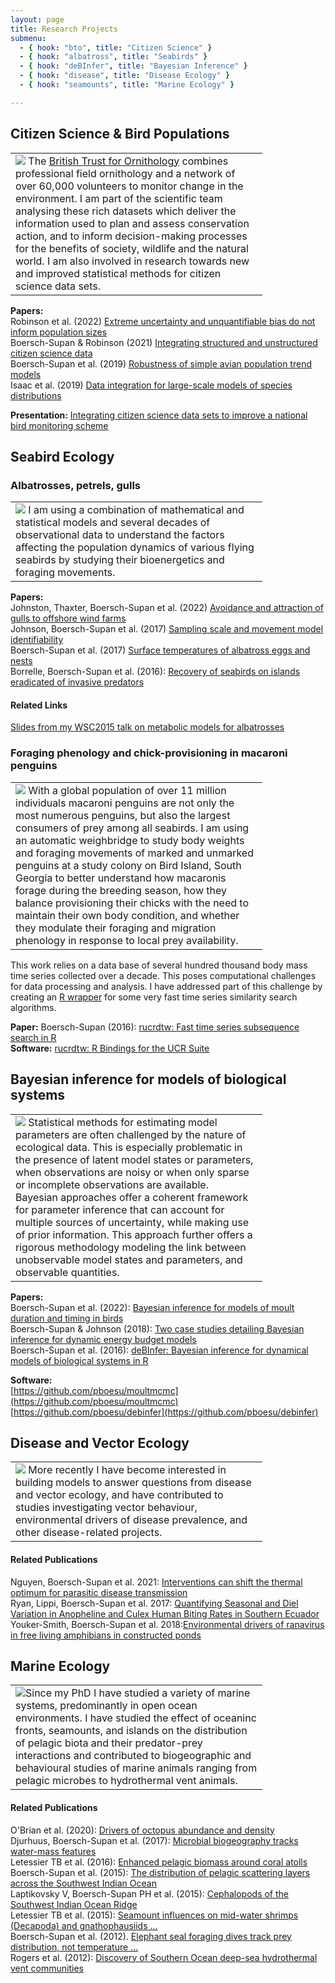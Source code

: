 ```yaml
---
layout: page
title: Research Projects
submenu:
  - { hook: "bto", title: "Citizen Science" }
  - { hook: "albatross", title: "Seabirds" }
  - { hook: "deBInfer", title: "Bayesian Inference" }
  - { hook: "disease", title: "Disease Ecology" }
  - { hook: "seamounts", title: "Marine Ecology" }

---
```


## Citizen Science & Bird Populations <a name="bto">&nbsp;</a>
<table style="width:80%"><tr><td>
<img class="img-research" src="/public/images/bt_05_16_coverage_map.png"> The <a href="http://www.bto.org">British Trust for Ornithology</a> combines professional field ornithology and a network of over 60,000 volunteers to monitor change in the environment. I am part of the scientific team analysing these rich datasets which deliver the information used to plan and assess conservation action, and to inform decision-making processes for the benefits of society, wildlife and the natural world. I am also involved in research towards new and improved statistical methods for citizen science data sets.
</td></tr></table>

**Papers:**    
Robinson et al. (2022) [Extreme uncertainty and unquantifiable bias do not inform population sizes](https://doi.org/10.1073/pnas.2113862119)    
Boersch-Supan & Robinson (2021) [Integrating structured and unstructured citizen science data](https://www.biorxiv.org/content/10.1101/2021.03.03.431294v1)    
Boersch-Supan et al. (2019) [Robustness of simple avian population trend models](https://doi.org/10.1016/j.biocon.2019.108286)<br>
Isaac et al. (2019) [Data integration for large-scale models of species distributions](https://www.cell.com/trends/ecology-evolution/fulltext/S0169-5347(19)30255-1)<br>

**Presentation:** [Integrating citizen science data sets to improve a national bird monitoring scheme](https://youtu.be/yejolG6GyPU)

## Seabird Ecology<a name="albatross">&nbsp;</a>

### Albatrosses, petrels, gulls
<table style="width:80%"><tr><td>
<img class="img-research" src="http://leah.johnson-gramacy.com/albatross/wp-content/gallery/at-sea/JC66-800px-wm-2573.jpg"> I am using a combination of mathematical and statistical models and several decades of observational data to understand the factors affecting the population dynamics of various flying seabirds by studying their bioenergetics and foraging movements. 
</td></tr></table>

**Papers:**<br> 
Johnston, Thaxter, Boersch-Supan et al. (2022) [Avoidance and attraction of gulls to offshore wind farms](https://doi.org/10.3354/meps13964)<br>
Johnson, Boersch-Supan et al. (2017) [Sampling scale and movement model identifiability](https://doi.org/10.1002/ece3.3461)<br>
Boersch-Supan et al. (2017) [Surface temperatures of albatross eggs and nests](https://doi.org/10.1080/01584197.2017.1406311)<br>
Borrelle, Boersch-Supan et al. (2016): [Recovery of seabirds on islands eradicated of invasive predators](../public/Borrelle_et_al_2016_prepress.pdf)<br>
#### Related Links
<a href="https://figshare.com/articles/Unravelling_physiological_and_ecological_determinants_of_albatross_chick_growth/1591048">Slides from my WSC2015 talk on metabolic models for albatrosses</a> 

### Foraging phenology and chick-provisioning in macaroni penguins<a name="weighbridge">&nbsp;</a>
<table style="width:80%"><tr><td>
<img class="img-research" src="/public/images/jumping_out_crop.gif"> With a global population of over 11 million individuals macaroni penguins are not only the most numerous penguins, but also the largest consumers of prey among all seabirds. I am using an automatic weighbridge to study body weights and foraging movements of marked and unmarked penguins at a study colony on Bird Island, South Georgia to better understand how macaronis forage during the breeding season, how they balance provisioning their chicks with the need to maintain their own body condition, and whether they modulate their foraging and migration phenology in response to local prey availability.
</td></tr></table>

This work relies on a data base of several hundred thousand body mass time series collected over a decade. This poses computational challenges for data processing and analysis. I have addressed part of this challenge by creating an [R wrapper](http://doi.org/10.21105/joss.00100) for some very fast time series similarity search algorithms.

**Paper:** Boersch-Supan (2016): [rucrdtw: Fast time series subsequence search in R](http://doi.org/10.21105/joss.00100)<br>
**Software:** [rucrdtw: R Bindings for the UCR Suite](https://cran.r-project.org/package=rucrdtw)


## Bayesian inference for models of biological systems<a name="deBInfer">&nbsp;</a>
<table style="width:80%"><tr><td>
<img class="img-research" src="/public/images/bayesian_inference.jpg"> Statistical methods for estimating model parameters are often challenged by the nature of ecological data. This is especially problematic in the presence of latent model states or parameters, when observations are noisy or when only sparse or incomplete observations are available.<br>
Bayesian approaches offer a coherent framework for parameter inference that can account for
multiple sources of uncertainty, while making use of prior information. This approach further
offers a rigorous methodology modeling the link between unobservable model states and
parameters, and observable quantities.
</td></tr></table>

**Papers:**    
Boersch-Supan et al. (2022): [Bayesian inference for models of moult duration and timing in birds](https://doi.org/10.48550/arXiv.2205.12120)    
Boersch-Supan & Johnson (2018): [Two case studies detailing Bayesian inference for dynamic energy budget models](https://doi.org/10.1016/j.seares.2018.07.014)<br>
Boersch-Supan et al. (2016): [deBInfer: Bayesian inference for dynamical models of biological systems in R](http://doi.org/10.1111/2041-210X.12679)    
    
**Software:**    
[https://github.com/pboesu/moultmcmc](https://github.com/pboesu/moultmcmc)    
[https://github.com/pboesu/debinfer](https://github.com/pboesu/debinfer)

## Disease and Vector Ecology<a name="disease">&nbsp;</a>

<table style="width:80%"><tr><td>
<img class="img-research" src="/public/images/Culex_sp.png">
More recently I have become interested in building models to answer questions from disease and vector ecology, and have contributed to studies investigating vector behaviour, environmental drivers of disease prevalence,  and other disease-related projects.
</td></tr></table>

#### Related Publications    
Nguyen, Boersch-Supan et al. 2021: [Interventions can shift the thermal optimum for parasitic disease transmission](https://doi.org/10.1073/pnas.2017537118)    
Ryan, Lippi, Boersch-Supan et al. 2017: [Quantifying Seasonal and Diel Variation in Anopheline and Culex Human Biting Rates in Southern Ecuador](https://doi.org/10.1101/192773)    
Youker-Smith, Boersch-Supan et al. 2018:[Environmental drivers of ranavirus in free living amphibians in constructed ponds](https://doi.org/10.1101/321299)

## Marine Ecology<a name="seamounts">&nbsp;</a>
<table style="width:80%"><tr><td>
<img class="img-research" src="http://news.bbcimg.co.uk/media/images/51453000/gif/_51453465_pic6.gif">Since my PhD I have studied a variety of marine systems, predominantly in open ocean environments. I have studied the effect of oceaninc fronts, seamounts, and islands on the distribution of pelagic biota and their predator-prey interactions and contributed to biogeographic and behavioural studies of marine animals ranging from pelagic microbes to hydrothermal vent animals. </td></tr></table>

#### Related Publications
O'Brian et al. (2020): [Drivers of octopus abundance and density](https://doi.org/10.1016/j.jembe.2020.151377)<br>
Djurhuus, Boersch-Supan et al. (2017): [Microbial biogeography tracks water-mass features](http://dx.doi.org/10.1098/rsos.170033)<br>
Letessier TB et al. (2016): [Enhanced pelagic biomass around coral atolls](http://dx.doi.org/10.3354/meps11675)<br>
Boersch-Supan et al. (2015): [The distribution of pelagic scattering layers across the Southwest Indian Ocean](http://dx.doi.org/10.1016/j.dsr2.2015.06.023)<br>
Laptikovsky V, Boersch-Supan PH et al. (2015): [Cephalopods of the Southwest Indian Ocean Ridge](http://dx.doi.org/10.1016/j.dsr2.2015.07.002)    
Letessier TB et al. (2015): [Seamount influences on mid-water shrimps (Decapoda) and gnathophausiids ...](http://dx.doi.org/10.1016/j.dsr2.2015.05.009)    
Boersch-Supan et al. (2012). [Elephant seal foraging dives track prey distribution, not temperature ...](http://dx.doi.org/10.3354/meps09890)    
Rogers et al. (2012): [Discovery of Southern Ocean deep-sea hydrothermal vent communities](http://dx.doi.org/10.1371/journal.pbio.1001234)    


